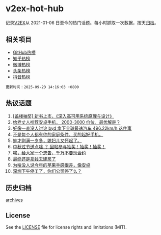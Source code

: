 # v2ex-hot-hub

 记录[V2EX](https://www.v2ex.com/)从 2021-01-06 日至今的热门话题。每小时抓取一次数据，按天[归档](archives)。
 
 ## 相关项目

- [GitHub热榜](https://github.com/lonnyzhang423/github-hot-hub)
- [知乎热榜](https://github.com/lonnyzhang423/zhihu-hot-hub)
- [微博热榜](https://github.com/lonnyzhang423/weibo-hot-hub)
- [头条热榜](https://github.com/lonnyzhang423/toutiao-hot-hub)
- [抖音热榜](https://github.com/lonnyzhang423/douyin-hot-hub)


 `更新时间：2025-09-23 14:16:03 +0800`

## 热议话题

1. [[盖楼抽奖] 新书上市，《深入高可用系统原理与设计》](https://www.v2ex.com/t/1161188)
1. [给老丈人推荐安卓手机， 2000-3000 价位，最优解是？](https://www.v2ex.com/t/1161137)
1. [好像一直没人讨论 byd 拿下全球最速汽车 496.22km/h 这件事](https://www.v2ex.com/t/1161096)
1. [不是每个人都有你的家庭条件，买的起好手机。](https://www.v2ex.com/t/1161124)
1. [娃才刚满一岁多，媳妇儿又怀起了。](https://www.v2ex.com/t/1161187)
1. [中秋过节送点啥 ？ 回帖参与抽奖！抽奖！抽奖！](https://www.v2ex.com/t/1161186)
1. [唉，给大家一个忠告，千万不要玩合约](https://www.v2ex.com/t/1161190)
1. [最终还是拿钱去建房了](https://www.v2ex.com/t/1161089)
1. [为啥没人说今年的苹果手感很差，像安卓](https://www.v2ex.com/t/1161071)
1. [深圳下午停工了，你们公司停了么？](https://www.v2ex.com/t/1161192)

## 历史归档

[archives](archives)

## License

See the [LICENSE](LICENSE) file for license rights and limitations (MIT).
